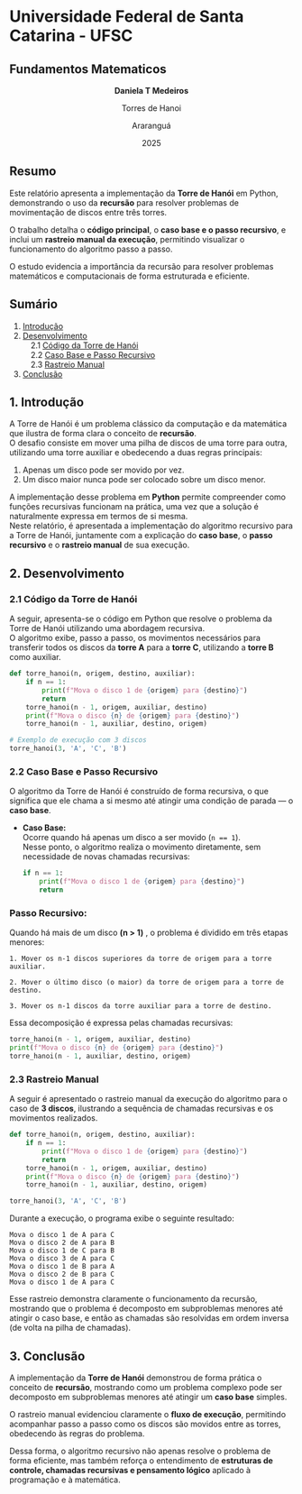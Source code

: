 
# Universidade Federal de Santa Catarina - UFSC
## Fundamentos Matematicos



<p align="center">
<strong>Daniela T Medeiros</strong>
</p>


<p align="center">
Torres de Hanoi
</p>


<p align="center">
Araranguá
</p>
<p align="center">
2025
</p>  


## Resumo

Este relatório apresenta a implementação da **Torre de Hanói** em Python, demonstrando o uso da **recursão** para resolver problemas de movimentação de discos entre três torres.  

O trabalho detalha o **código principal**, o **caso base e o passo recursivo**, e inclui um **rastreio manual da execução**, permitindo visualizar o funcionamento do algoritmo passo a passo.  

O estudo evidencia a importância da recursão para resolver problemas matemáticos e computacionais de forma estruturada e eficiente.
  

## Sumário  

1. [Introdução](#introdução)  
2. [Desenvolvimento](#desenvolvimento)  
 2.1 [Código da Torre de Hanói](#código-da-torre-de-hanói)  
 2.2 [Caso Base e Passo Recursivo](#caso-base-e-passo-recursivo)  
 2.3 [Rastreio Manual](#rastreio-manual) 
3. [Conclusão](#conclusã)


## 1. Introdução

A Torre de Hanói é um problema clássico da computação e da matemática que ilustra de forma clara o conceito de **recursão**.  
O desafio consiste em mover uma pilha de discos de uma torre para outra, utilizando uma torre auxiliar e obedecendo a duas regras principais:  
1. Apenas um disco pode ser movido por vez.  
2. Um disco maior nunca pode ser colocado sobre um disco menor.

A implementação desse problema em **Python** permite compreender como funções recursivas funcionam na prática, uma vez que a solução é naturalmente expressa em termos de si mesma.  
Neste relatório, é apresentada a implementação do algoritmo recursivo para a Torre de Hanói, juntamente com a explicação do **caso base**, o **passo recursivo** e o **rastreio manual** de sua execução.
  

## 2. Desenvolvimento

### 2.1 Código da Torre de Hanói

A seguir, apresenta-se o código em Python que resolve o problema da Torre de Hanói utilizando uma abordagem recursiva.  
O algoritmo exibe, passo a passo, os movimentos necessários para transferir todos os discos da **torre A** para a **torre C**, utilizando a **torre B** como auxiliar.

```python
def torre_hanoi(n, origem, destino, auxiliar):
    if n == 1:
        print(f"Mova o disco 1 de {origem} para {destino}")
        return
    torre_hanoi(n - 1, origem, auxiliar, destino)
    print(f"Mova o disco {n} de {origem} para {destino}")
    torre_hanoi(n - 1, auxiliar, destino, origem)

# Exemplo de execução com 3 discos
torre_hanoi(3, 'A', 'C', 'B')  
```  

### 2.2 Caso Base e Passo Recursivo

O algoritmo da Torre de Hanói é construído de forma recursiva, o que significa que ele chama a si mesmo até atingir uma condição de parada — o **caso base**.

- **Caso Base:**  
  Ocorre quando há apenas um disco a ser movido (`n == 1`).  
  Nesse ponto, o algoritmo realiza o movimento diretamente, sem necessidade de novas chamadas recursivas:  

  ```python
  if n == 1:
      print(f"Mova o disco 1 de {origem} para {destino}")
      return
     ```
### Passo Recursivo:

Quando há mais de um disco  **(n > 1)**  , o problema é dividido em três etapas menores:

```
1. Mover os n-1 discos superiores da torre de origem para a torre auxiliar.

2. Mover o último disco (o maior) da torre de origem para a torre de destino.

3. Mover os n-1 discos da torre auxiliar para a torre de destino.
```

Essa decomposição é expressa pelas chamadas recursivas:

```python
torre_hanoi(n - 1, origem, auxiliar, destino)
print(f"Mova o disco {n} de {origem} para {destino}")
torre_hanoi(n - 1, auxiliar, destino, origem)
``` 

### 2.3 Rastreio Manual

A seguir é apresentado o rastreio manual da execução do algoritmo para o caso de **3 discos**, ilustrando a sequência de chamadas recursivas e os movimentos realizados.

```python
def torre_hanoi(n, origem, destino, auxiliar):
    if n == 1:
        print(f"Mova o disco 1 de {origem} para {destino}")
        return
    torre_hanoi(n - 1, origem, auxiliar, destino)
    print(f"Mova o disco {n} de {origem} para {destino}")
    torre_hanoi(n - 1, auxiliar, destino, origem)

torre_hanoi(3, 'A', 'C', 'B')
```

Durante a execução, o programa exibe o seguinte resultado:

```
Mova o disco 1 de A para C
Mova o disco 2 de A para B
Mova o disco 1 de C para B
Mova o disco 3 de A para C
Mova o disco 1 de B para A
Mova o disco 2 de B para C
Mova o disco 1 de A para C
```

Esse rastreio demonstra claramente o funcionamento da recursão, mostrando que o problema é decomposto em subproblemas menores até atingir o caso base, e então as chamadas são resolvidas em ordem inversa (de volta na pilha de chamadas).  

## 3. Conclusão

A implementação da **Torre de Hanói** demonstrou de forma prática o conceito de **recursão**, mostrando como um problema complexo pode ser decomposto em subproblemas menores até atingir um **caso base** simples.  

O rastreio manual evidenciou claramente o **fluxo de execução**, permitindo acompanhar passo a passo como os discos são movidos entre as torres, obedecendo às regras do problema.  

Dessa forma, o algoritmo recursivo não apenas resolve o problema de forma eficiente, mas também reforça o entendimento de **estruturas de controle, chamadas recursivas e pensamento lógico** aplicado à programação e à matemática.







